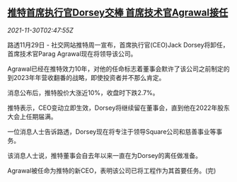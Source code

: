 <!--1638241262000-->
[推特首席执行官Dorsey交棒 首席技术官Agrawal接任](https://cn.reuters.com/article/twitter-new-ceo-agrawal-1130-idCNKBS2IF06Q)
------

<div><i>2021-11-30T02:47:55Z</i></div><p> 路透11月29日 - 社交网站推特周一宣布，首席执行官(CEO)Jack Dorsey将卸任，首席技术官Parag Agrawal现在将领导该公司。</p><p>Agrawal已经在推特效力10年，对他的任命标志着董事会默许了该公司之前制定的到2023年年营收翻番的战略，即使投资者并不那么肯定。</p><p>消息公布后，推特股价大涨近10%，收盘时下跌2.7%。</p><p>推特表示，CEO变动立即生效，Dorsey将继续留在董事会，直到他在2022年股东大会上任期届满。</p><p>一位消息人士告诉路透，Dorsey现在将专注于领导Square公司和慈善事业等事务。</p><p>该消息人士说，推特董事会自去年以来一直在为Dorsey的离任做准备。</p><p>Agrawal被任命为推特的新CEO，表明该公司已将工程作为其首要任务。(完)</p>
